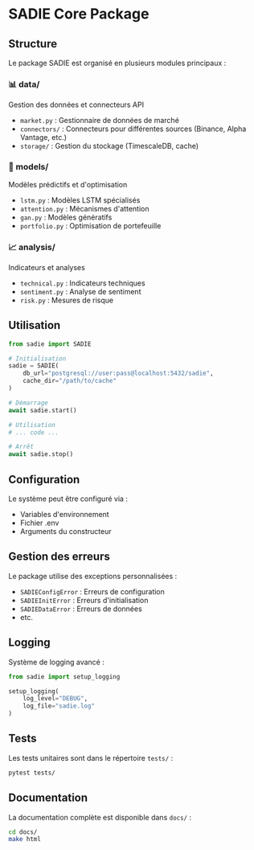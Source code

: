 # SADIE Core Package

## Structure

Le package SADIE est organisé en plusieurs modules principaux :

### 📊 data/
Gestion des données et connecteurs API
- `market.py` : Gestionnaire de données de marché
- `connectors/` : Connecteurs pour différentes sources (Binance, Alpha Vantage, etc.)
- `storage/` : Gestion du stockage (TimescaleDB, cache)

### 🧠 models/
Modèles prédictifs et d'optimisation
- `lstm.py` : Modèles LSTM spécialisés
- `attention.py` : Mécanismes d'attention
- `gan.py` : Modèles génératifs
- `portfolio.py` : Optimisation de portefeuille

### 📈 analysis/
Indicateurs et analyses
- `technical.py` : Indicateurs techniques
- `sentiment.py` : Analyse de sentiment
- `risk.py` : Mesures de risque

## Utilisation

```python
from sadie import SADIE

# Initialisation
sadie = SADIE(
    db_url="postgresql://user:pass@localhost:5432/sadie",
    cache_dir="/path/to/cache"
)

# Démarrage
await sadie.start()

# Utilisation
# ... code ...

# Arrêt
await sadie.stop()
```

## Configuration

Le système peut être configuré via :
- Variables d'environnement
- Fichier .env
- Arguments du constructeur

## Gestion des erreurs

Le package utilise des exceptions personnalisées :
- `SADIEConfigError` : Erreurs de configuration
- `SADIEInitError` : Erreurs d'initialisation
- `SADIEDataError` : Erreurs de données
- etc.

## Logging

Système de logging avancé :
```python
from sadie import setup_logging

setup_logging(
    log_level="DEBUG",
    log_file="sadie.log"
)
```

## Tests

Les tests unitaires sont dans le répertoire `tests/` :
```bash
pytest tests/
```

## Documentation

La documentation complète est disponible dans `docs/` :
```bash
cd docs/
make html
``` 